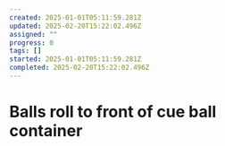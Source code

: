 ```yaml
---
created: 2025-01-01T05:11:59.281Z
updated: 2025-02-20T15:22:02.496Z
assigned: ""
progress: 0
tags: []
started: 2025-01-01T05:11:59.281Z
completed: 2025-02-20T15:22:02.496Z
---
```


# Balls roll to front of cue ball container
